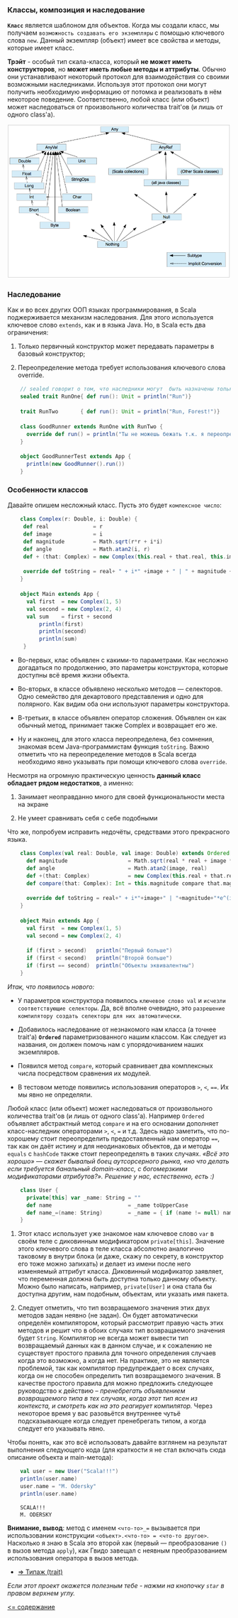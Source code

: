 ### Классы, композиция и наследование

**`Класс`** является шаблоном для объектов. Когда мы создали класс, мы получаем `возможность создавать его экземпляры` с 
помощью ключевого слова `new`. Данный экземпляр (объект) имеет все свойства и методы, которые имеет класс.

**Трэйт** - особый тип скала-класса, который **не может иметь конструкторов**, но **может иметь любые методы и аттрибуты**. 
Обычно они устанавливают некоторый протокол для взаимодействия со своими возможными наследниками. 
Используя этот протокол они могут получить необходимую информацию от потомка и реализовать в нём некоторое поведение. 
Соответственно, любой класс (или объект) может наследоваться от произвольного количества trait'ов (и лишь от одного class'а).

![alt text](https://github.com/steklopod/Functions/blob/master/src/main/resources/images/classes_ier.png "scala_classes")

### Наследование

Как и во всех других ООП языках программирования, в Scala поджерживается механизм наследования. 
Для этого используется ключевое слово `extends`, как и в языка Java.
Но, в Scala есть два ограничения:

1. Только первичный конструктор может передавать параметры в базовый конструктор;

2. Переопределение метода требует использования ключевого слова override.

<!-- code -->
```scala
    // sealed говорит о том, что наследники могут  быть назначены только в этом же классе
    sealed trait RunOne{ def run(): Unit = println("Run")}
    
    trait RunTwo       { def run(): Unit = println("Run, Forest!")}
    
    class GoodRunner extends RunOne with RunTwo {
      override def run() = println("Ты не можешь бежать т.к. я переопределил эту функцию :-)")
    }
    
    object GoodRunnerTest extends App {
      println(new GoodRunner().run())
    }
```

### Особенности классов

Давайте опишем несложный класс. Пусть это будет `комлексное число`:

<!-- code -->
```scala
    class Complex(r: Double, i: Double) {
     def real              = r
     def image             = i
     def magnitude         = Math.sqrt(r*r + i*i)
     def angle             = Math.atan2(i, r)
     def + (that: Complex) = new Complex(this.real + that.real, this.image + that.image)
     
     override def toString = real+ " + i*" +image + " | " + magnitude + "*e^(i*" + angle + "))"
    }
    
    object Main extends App {
      val first  = new Complex(1, 5)
      val second = new Complex(2, 4)
      val sum    = first + second
          println(first)
          println(second)
          println(sum)
     }
```
* Во-первых, клас объявлен с какими-то параметрами. Как несложно догадаться по продолжению, это параметры конструктора, 
которые доступны всё время жизни объекта.

* Во-вторых, в классе объявлено несколько методов — селекторов. Одно семейство для декартового представления и одно для полярного. 
Как видим оба они используют параметры конструктора.

* В-третьих, в классе объявлен оператор сложения. Объявлен он как обычный метод, принимает также Complex и возвращает его же.

* Ну и наконец, для этого класса переопределена, без сомнения, знакомая всем Java-программистам функция `toString`. 
Важно отметить что на переопределение методов в Scala всегда необходимо явно указывать при помощи ключевого слова `override`.

Несмотря на огромную практическую ценность **данный класс обладает рядом недостатков**, а именно:

1. Занимает неоправданно много для своей функциональности места на экране

2. Не умеет сравнивать себя с себе подобными

Что же, попробуем исправить недочёты, средствами этого прекрасного языка.

<!-- code -->
```scala
    class Complex(val real: Double, val image: Double) extends Ordered[Complex] {
      def magnitude                   = Math.sqrt(real * real + image * image)
      def angle                       = Math.atan2(image, real)
      def +(that: Complex)            = new Complex(this.real + that.real, this.image + that.image)
      def compare(that: Complex): Int = this.magnitude compare that.magnitude
  
      override def toString = real+" + i*"+image+" | "+magnitude+"*e^(i*"+angle+"))"
    }
    
    object Main extends App {
      val first  = new Complex(1, 5)
      val second = new Complex(2, 4)
    
      if (first > second)   println("Первый больше")
      if (first < second)   println("Второй больше")
      if (first == second)  println("Объекты эквивалентны")
    }
```

_Итак, что появилось нового:_
* У параметров конструктора появилось `ключевое слово val` и `исчезли соответствующие селекторы`. 
Да, всё вполне очевидно, это `разрешение компилятору создать селекторы для них автоматически`.

* Добавилось наследование от незнакомого нам класса (а точнее trait'а) **`Ordered`** параметризованного 
нашим классом. Как следует из названия, он должен помочь нам с упорядочиванием наших экземпляров.

* Появился метод `compare`, который сравнивает два комплексных числа посредством сравнения их модулей.

* В тестовом методе появились использования операторов `>`, `<`, `==`. Их мы явно не определяли.

Любой класс (или объект) может наследоваться от произвольного количества trait'ов (и лишь от одного class'а). 
Например `Ordered` объявляет абстрактный метод `compare` и на его основании дополняет класс-наследник операторами `>`, `<`, `=` и т.д.
 Здесь надо заметить, что по-хорошему стоит переопределить предоставленный нам оператор `==`, так как он даёт истину и 
 для неодинаковых объектов, да и методы `equals` с `hashCode` также стоит переопределять в таких случаях.
_«Всё это хорошо» — скажет бывалый боец аутсорсерного рынка, «но что делать если требуется банальный domain-класс, 
с богомерзкими модификаторами атрибутов?».
Решение у нас, естественно, есть :)_

<!-- code -->
```scala
    class User {
      private[this] var _name: String = ""
      def name                        = _name toUpperCase
      def name_=(name: String)        = _name = { if (name != null) name else "" }
    }
```

1. Этот класс использует уже знакомое нам ключевое слово `var` в своём теле с диковинным модификатором `private[this]`. 
Значение этого ключевого слова в теле класса абсолютно аналогично таковому в внутри блока 
(и даже, скажу по секрету, в конструктор его тоже можно запихать) и делает из имени после него изменяемый аттрибут класса. 
Диковинный модификатор заявляет, что переменная должна быть доступна только данному объекту. Можно было написать, 
например, `private[User]` и она стала бы доступна другим, нам подобным, объектам, или указать имя пакета.

2. Следует отметить, что тип возвращаемого значения этих двух методов задан неявно (не задан). 
Он будет автоматически определён компилятором, который рассмотрит правую часть этих методов и решит что в обоих 
случаях тип возвращаемого значения будет `String`. Компилятор не всегда может вывести тип возвращаемый данных как в 
данном случае, и к сожалению не существует простого правила для точного определения случаев когда это возможно, а когда нет. 
На практике, это не является проблемой, так как компилятор предупреждает о всех случаях, когда он не способен 
определить тип возвращаемого значения. В качестве простого правила для можно предложить следующее руководство к действию –
 _пренебрегать объявлением возвращаемого типа в тех случаях, когда этот тип ясен из контекста, и смотреть как на это
  реагирует компилятор._ Через некоторое время у вас разовьётся внутреннее чутьё подсказывающее когда следует 
  пренебрегать типом, а когда следует его указывать явно.
  
Чтобы понять, как это всё использовать давайте взглянем на результат выполнения следующего 
кода (для краткости я не стал включать сюда описание объекта и main-метода):

<!-- code -->
```scala
    val user = new User("Scala!!!")
    println(user.name)
    user.name = "M. Odersky"
    println(user.name)
```

<!-- code -->
```sbtshell
    SCALA!!!
    M. ODERSKY
```

**Внимание, вывод**: метод с именем `<что-то>_=` вызывается при использовании конструкции `<объект>.<что-то> = <что-то другое>`. 
Насколько я знаю в Scala это второй хак (первый — преобразование `()` в вызов метода `apply`), как Гвидо завещал c 
неявным преобразованием использования оператора в вызов метода.

* [=> Типаж (trait)](https://github.com/steklopod/Functions/blob/master/src/main/resources/readmes/traits.md)

_Если этот проект окажется полезным тебе - нажми на кнопочку `star` в правом верхнем углу._

[<= содержание](https://github.com/steklopod/Functions/blob/master/readme.md)